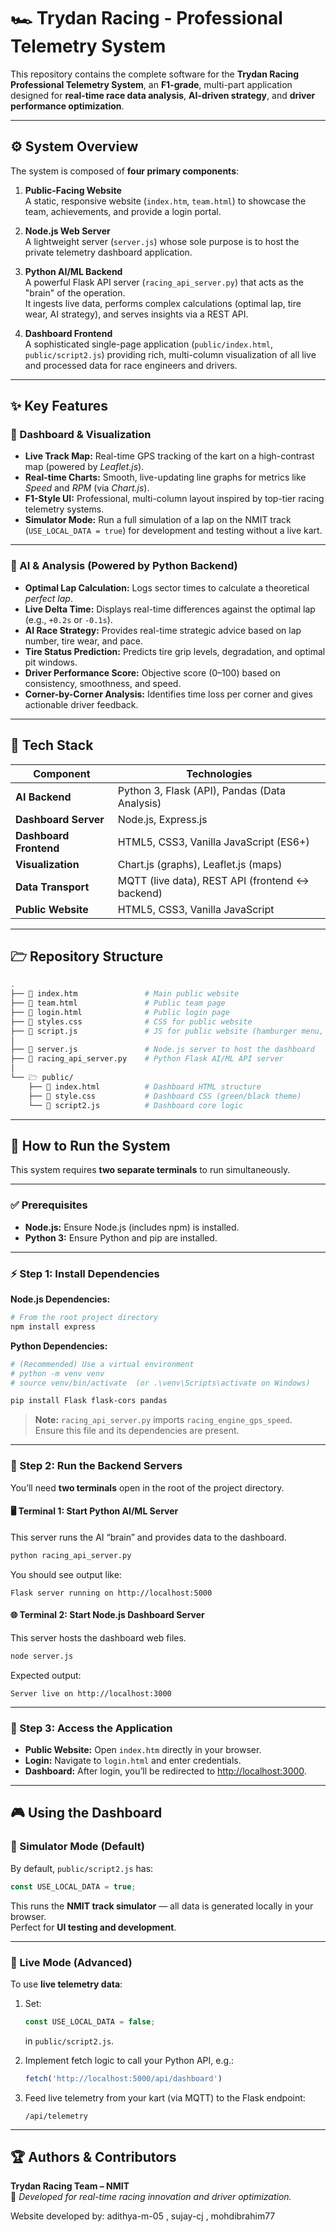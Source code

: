 # 🏎️ Trydan Racing - Professional Telemetry System

This repository contains the complete software for the **Trydan Racing Professional Telemetry System**, an **F1-grade**, multi-part application designed for **real-time race data analysis**, **AI-driven strategy**, and **driver performance optimization**.

---

## ⚙️ System Overview

The system is composed of **four primary components**:

1. **Public-Facing Website**  
   A static, responsive website (`index.htm`, `team.html`) to showcase the team, achievements, and provide a login portal.

2. **Node.js Web Server**  
   A lightweight server (`server.js`) whose sole purpose is to host the private telemetry dashboard application.

3. **Python AI/ML Backend**  
   A powerful Flask API server (`racing_api_server.py`) that acts as the "brain" of the operation.  
   It ingests live data, performs complex calculations (optimal lap, tire wear, AI strategy), and serves insights via a REST API.

4. **Dashboard Frontend**  
   A sophisticated single-page application (`public/index.html`, `public/script2.js`) providing rich, multi-column visualization of all live and processed data for race engineers and drivers.

---

## ✨ Key Features

### 🧭 Dashboard & Visualization

- **Live Track Map:** Real-time GPS tracking of the kart on a high-contrast map (powered by *Leaflet.js*).  
- **Real-time Charts:** Smooth, live-updating line graphs for metrics like *Speed* and *RPM* (via *Chart.js*).  
- **F1-Style UI:** Professional, multi-column layout inspired by top-tier racing telemetry systems.  
- **Simulator Mode:** Run a full simulation of a lap on the NMIT track (`USE_LOCAL_DATA = true`) for development and testing without a live kart.

---

### 🤖 AI & Analysis (Powered by Python Backend)

- **Optimal Lap Calculation:** Logs sector times to calculate a theoretical *perfect lap*.  
- **Live Delta Time:** Displays real-time differences against the optimal lap (e.g., `+0.2s` or `-0.1s`).  
- **AI Race Strategy:** Provides real-time strategic advice based on lap number, tire wear, and pace.  
- **Tire Status Prediction:** Predicts tire grip levels, degradation, and optimal pit windows.  
- **Driver Performance Score:** Objective score (0–100) based on consistency, smoothness, and speed.  
- **Corner-by-Corner Analysis:** Identifies time loss per corner and gives actionable driver feedback.

---

## 🔧 Tech Stack

| Component | Technologies |
|------------|--------------|
| **AI Backend** | Python 3, Flask (API), Pandas (Data Analysis) |
| **Dashboard Server** | Node.js, Express.js |
| **Dashboard Frontend** | HTML5, CSS3, Vanilla JavaScript (ES6+) |
| **Visualization** | Chart.js (graphs), Leaflet.js (maps) |
| **Data Transport** | MQTT (live data), REST API (frontend ↔ backend) |
| **Public Website** | HTML5, CSS3, Vanilla JavaScript |

---

## 🗁️ Repository Structure

```bash
.
├── 📄 index.htm               # Main public website
├── 📄 team.html               # Public team page
├── 📄 login.html              # Public login page
├── 📄 styles.css              # CSS for public website
├── 📄 script.js               # JS for public website (hamburger menu, etc.)
│
├── 📄 server.js               # Node.js server to host the dashboard
├── 📄 racing_api_server.py    # Python Flask AI/ML API server
│
└── 🗁 public/
    ├── 📄 index.html          # Dashboard HTML structure
    ├── 📄 style.css           # Dashboard CSS (green/black theme)
    └── 📄 script2.js          # Dashboard core logic
```

---

## 🚀 How to Run the System

This system requires **two separate terminals** to run simultaneously.

---

### ✅ Prerequisites

- **Node.js:** Ensure Node.js (includes npm) is installed.  
- **Python 3:** Ensure Python and pip are installed.

---

### ⚡ Step 1: Install Dependencies

**Node.js Dependencies:**

```bash
# From the root project directory
npm install express
```

**Python Dependencies:**

```bash
# (Recommended) Use a virtual environment
# python -m venv venv
# source venv/bin/activate  (or .\venv\Scripts\activate on Windows)

pip install Flask flask-cors pandas
```

> **Note:** `racing_api_server.py` imports `racing_engine_gps_speed`.  
> Ensure this file and its dependencies are present.

---

### 🧬 Step 2: Run the Backend Servers

You’ll need **two terminals** open in the root of the project directory.

#### 🖥️ Terminal 1: Start Python AI/ML Server
This server runs the AI “brain” and provides data to the dashboard.

```bash
python racing_api_server.py
```

You should see output like:
```
Flask server running on http://localhost:5000
```

#### 🌐 Terminal 2: Start Node.js Dashboard Server
This server hosts the dashboard web files.

```bash
node server.js
```

Expected output:
```
Server live on http://localhost:3000
```

---

### 🏁 Step 3: Access the Application

- **Public Website:** Open `index.htm` directly in your browser.  
- **Login:** Navigate to `login.html` and enter credentials.  
- **Dashboard:** After login, you’ll be redirected to [http://localhost:3000](http://localhost:3000).

---

## 🎮 Using the Dashboard

### 🔧 Simulator Mode (Default)

By default, `public/script2.js` has:

```js
const USE_LOCAL_DATA = true;
```

This runs the **NMIT track simulator** — all data is generated locally in your browser.  
Perfect for **UI testing and development**.

---

### 🚀 Live Mode (Advanced)

To use **live telemetry data**:

1. Set:
   ```js
   const USE_LOCAL_DATA = false;
   ```
   in `public/script2.js`.

2. Implement fetch logic to call your Python API, e.g.:
   ```js
   fetch('http://localhost:5000/api/dashboard')
   ```

3. Feed live telemetry from your kart (via MQTT) to the Flask endpoint:
   ```
   /api/telemetry
   ```

---

## 🏆 Authors & Contributors

**Trydan Racing Team – NMIT**  
🚗 *Developed for real-time racing innovation and driver optimization.*

  Website developed by: adithya-m-05 , sujay-cj , mohdibrahim77
